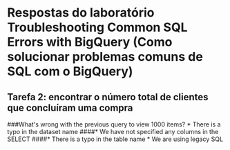 # Respostas do laboratório Troubleshooting Common SQL Errors with BigQuery (Como solucionar problemas comuns de SQL com o BigQuery)

## Tarefa 2: encontrar o número total de clientes que concluíram uma compra

  ###What's wrong with the previous query to view 1000 items?
    * There is a typo in the dataset name
    ####* We have not specified any columns in the SELECT
    ####* There is a typo in the table name
    * We are using legacy SQL


